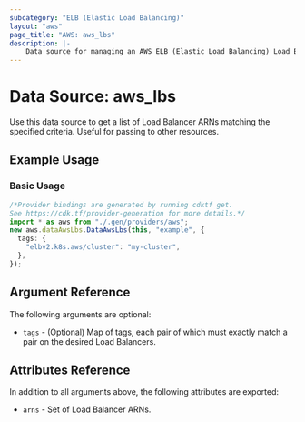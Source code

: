 ```yaml
---
subcategory: "ELB (Elastic Load Balancing)"
layout: "aws"
page_title: "AWS: aws_lbs"
description: |-
    Data source for managing an AWS ELB (Elastic Load Balancing) Load Balancers.
---
```


# Data Source: aws\_lbs

Use this data source to get a list of Load Balancer ARNs matching the specified criteria. Useful for passing to other
resources.

## Example Usage

### Basic Usage

```typescript
/*Provider bindings are generated by running cdktf get.
See https://cdk.tf/provider-generation for more details.*/
import * as aws from "./.gen/providers/aws";
new aws.dataAwsLbs.DataAwsLbs(this, "example", {
  tags: {
    "elbv2.k8s.aws/cluster": "my-cluster",
  },
});

```

## Argument Reference

The following arguments are optional:

* `tags` - (Optional) Map of tags, each pair of which must exactly match
  a pair on the desired Load Balancers.

## Attributes Reference

In addition to all arguments above, the following attributes are exported:

* `arns` - Set of Load Balancer ARNs.
